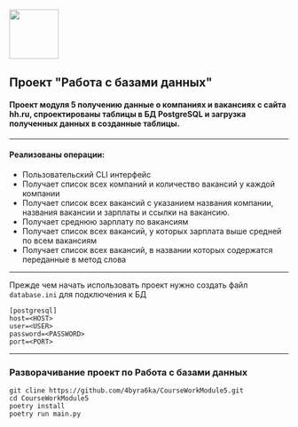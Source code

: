 # <img src="https://skyengpublic.notion.site/icons/bee_yellow.svg" width="89"/>

## Проект "Работа с базами данных"

#### Проект модуля 5 получению данные о компаниях и вакансиях с сайта hh.ru, спроектированы таблицы в БД PostgreSQL и загрузка полученных данных в созданные таблицы.
***
#### Реализованы операции:
* Пользовательский CLI интерфейс
* Получает список всех компаний и количество вакансий у каждой компании
* Получает список всех вакансий с указанием названия компании, названия вакансии и зарплаты и ссылки на вакансию.
* Получает среднюю зарплату по вакансиям
* Получает список всех вакансий, у которых зарплата выше средней по всем вакансиям
* Получает список всех вакансий, в названии которых содержатся переданные в метод слова

***
Прежде чем начать использовать проект нужно создать файл `database.ini` для подключения к БД
    
    [postgresql]
    host=<HOST>
    user=<USER>
    password=<PASSWORD>
    port=<PORT>

***
### Разворачивание проект по Работа с базами данных
    git cline https://github.com/4byra6ka/CourseWorkModule5.git
    cd CourseWorkModule5
    poetry install
    poetry run main.py
